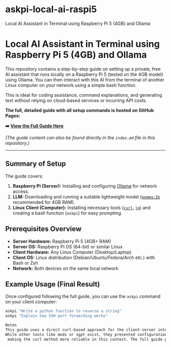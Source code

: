 # askpi-local-ai-raspi5
 Local AI Assistant in Terminal using Raspberry Pi 5 (4GB) and Ollama
# Local AI Assistant in Terminal using Raspberry Pi 5 (4GB) and Ollama

This repository contains a step-by-step guide on setting up a private, free AI assistant that runs locally on a Raspberry Pi 5 (tested on the 4GB model) using Ollama. You can then interact with this AI from the terminal of another Linux computer on your network using a simple bash function.

This is ideal for coding assistance, command explanations, and generating text without relying on cloud-based services or incurring API costs.

**The full, detailed guide with all setup commands is hosted on GitHub Pages:**

**➡️ [View the Full Guide Here](https://Aeell.github.io/askpi-local-ai-raspi5/)**

*(The guide content can also be found directly in the `index.md` file in this repository.)*

---

## Summary of Setup

The guide covers:
1.  **Raspberry Pi (Server):** Installing and configuring [Ollama](https://ollama.com/) for network access.
2.  **LLM:** Downloading and running a suitable lightweight model ([`gemma:2b`](https://ollama.com/library/gemma) recommended for 4GB RAM).
3.  **Linux Client (Computer):** Installing necessary tools ([`curl`](https://curl.se/), [`jq`](https://jqlang.github.io/jq/)) and creating a bash function (`askpi`) for easy prompting.

## Prerequisites Overview

* **Server Hardware:** Raspberry Pi 5 (4GB+ RAM)
* **Server OS:** Raspberry Pi OS (64-bit) or similar Linux
* **Client Hardware:** Any Linux Computer (Desktop/Laptop)
* **Client OS:** Linux distribution (Debian/Ubuntu/Fedora/Arch etc.) with Bash or Zsh
* **Network:** Both devices on the same local network

## Example Usage (Final Result)

Once configured following the full guide, you can use the `askpi` command on your client computer:

```bash
askpi "Write a python function to reverse a string"
askpi "Explain how SSH port forwarding works"

Notes
This guide uses a direct curl-based approach for the client-server interaction.
While other tools like mods or sgpt exist, they presented configuration challenges during the testing phase for this specific setup,
 making the curl method more reliable in this context. The full guide provides more details.

